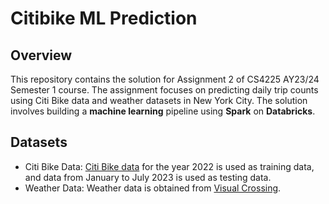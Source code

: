 # Citibike ML Prediction

## Overview
This repository contains the solution for Assignment 2 of CS4225 AY23/24 Semester 1 course. The assignment focuses on predicting daily trip counts using Citi Bike data and weather datasets in New York City. The solution involves building a **machine learning** pipeline using **Spark** on **Databricks**.

## Datasets
- Citi Bike Data: [Citi Bike data](https://s3.amazonaws.com/tripdata/index.html) for the year 2022 is used as training data, and data from January to July 2023 is used as testing data.
- Weather Data: Weather data is obtained from [Visual Crossing](https://www.visualcrossing.com/weather-data).
